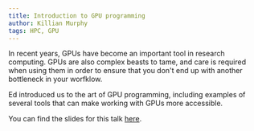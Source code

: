 ```yaml
---
title: Introduction to GPU programming
author: Killian Murphy 
tags: HPC, GPU
---
```


In recent years, GPUs have become an important tool in research computing. GPUs are also complex beasts to tame, and care is required when using them in order to ensure that you don't end up with another bottleneck in your worfklow.

Ed introduced us to the art of GPU programming, including examples of several tools that can make working with GPUs more accessible.

You can find the slides for this talk [here][slides].

[slides]: /slides/2019-12-13-introduction_to_gpu_programming.pdf
